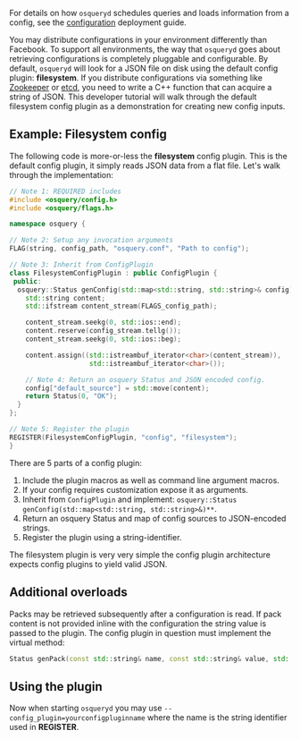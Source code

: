 For details on how `osqueryd` schedules queries and loads information from a config, see the [configuration](../deployment/configuration.md) deployment guide.

You may distribute configurations in your environment differently than Facebook. To support all environments, the way that `osqueryd` goes about retrieving configurations is completely pluggable and configurable. By default, `osqueryd` will look for a JSON file on disk using the default config plugin: **filesystem**. If you distribute configurations via something like [Zookeeper](https://zookeeper.apache.org) or [etcd](https://github.com/coreos/etcd), you need to write a C++ function that can acquire a string of JSON. This developer tutorial will walk through the default filesystem config plugin as a demonstration for creating new config inputs.

## Example: Filesystem config

The following code is more-or-less the **filesystem** config plugin. This is the default config plugin, it simply reads JSON data from a flat file. Let's walk through the implementation:

```cpp
// Note 1: REQUIRED includes
#include <osquery/config.h>
#include <osquery/flags.h>

namespace osquery {

// Note 2: Setup any invocation arguments
FLAG(string, config_path, "osquery.conf", "Path to config");

// Note 3: Inherit from ConfigPlugin
class FilesystemConfigPlugin : public ConfigPlugin {
 public:
  osquery::Status genConfig(std::map<std::string, std::string>& config) {
    std::string content;
    std::ifstream content_stream(FLAGS_config_path);

    content_stream.seekg(0, std::ios::end);
    content.reserve(config_stream.tellg());
    content_stream.seekg(0, std::ios::beg);

    content.assign((std::istreambuf_iterator<char>(content_stream)),
                    std::istreambuf_iterator<char>());

    // Note 4: Return an osquery Status and JSON encoded config.
    config["default_source"] = std::move(content);
    return Status(0, "OK");
  }
};

// Note 5: Register the plugin
REGISTER(FilesystemConfigPlugin, "config", "filesystem");
}
```

There are 5 parts of a config plugin:

1. Include the plugin macros as well as command line argument macros.
2. If your config requires customization expose it as arguments.
3. Inherit from `ConfigPlugin` and implement: `osquery::Status genConfig(std::map<std::string, std::string>&)**`.
4. Return an osquery Status and map of config sources to JSON-encoded strings.
5. Register the plugin using a string-identifier.

The filesystem plugin is very very simple the config plugin architecture expects config plugins to yield valid JSON.

## Additional overloads

Packs may be retrieved subsequently after a configuration is read. If pack content is not provided inline with the configuration the string value is passed to the plugin. The config plugin in question must implement the virtual
method:

```cpp
Status genPack(const std::string& name, const std::string& value, std::string& pack);
```

## Using the plugin

Now when starting `osqueryd` you may use `--config_plugin=yourconfigpluginname` where the name is the string identifier used in **REGISTER**.
